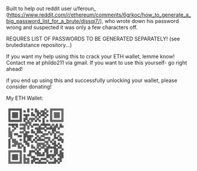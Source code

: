 Built to help out reddit user u/feroun_ (https://www.reddit.com/r/ethereum/comments/6grkoc/how_to_generate_a_big_password_list_for_a_brute/dissqi7/), who wrote down his password wrong and suspected it was only a few characters off.

REQURES LIST OF PASSWORDS TO BE GENERATED SEPARATELY!
(see brutedistance repository...)

If you want my help using this to crack your ETH wallet, lemme know! Contact me at phildo211 via gmail.
If you want to use this yourself- go right ahead!

if you end up using this and successfully unlocking your wallet, please consider donating!

My ETH Wallet:

![0xef2bebd1059446f3fc83203c24364e65bd42d103](https://raw.githubusercontent.com/Phildo/ethbrute/master/eth.png)

